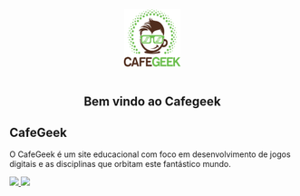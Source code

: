 <div align="center">
    <img 
      width="20%" 
      height="auto"
      src="https://github.com/myerco/CafeGeek/blob/master/docs/assets/images/cafegeek_small.webp"
     />
</div>

<br />

<h2 align="center">
   Bem vindo ao Cafegeek
</h2>

<p align="center">

## CafeGeek

O CafeGeek é um site educacional com foco em desenvolvimento de jogos digitais e as disciplinas que orbitam este fantástico mundo.

<div>
 <a href="https://github.com/myerco/">
 <img height="180em" src="https://github-readme-stats.vercel.app/api?username=myerco&show_icons=true&theme=dracula&include_all_commits=true&count_private=true"/>
 <img height="180em" src="https://github-readme-stats.vercel.app/api/top-langs/?username=myerco&layout=compact&langs_count=7&theme=dracula"/>
</div>

<div style="display: inline_block"><br>


</div>
